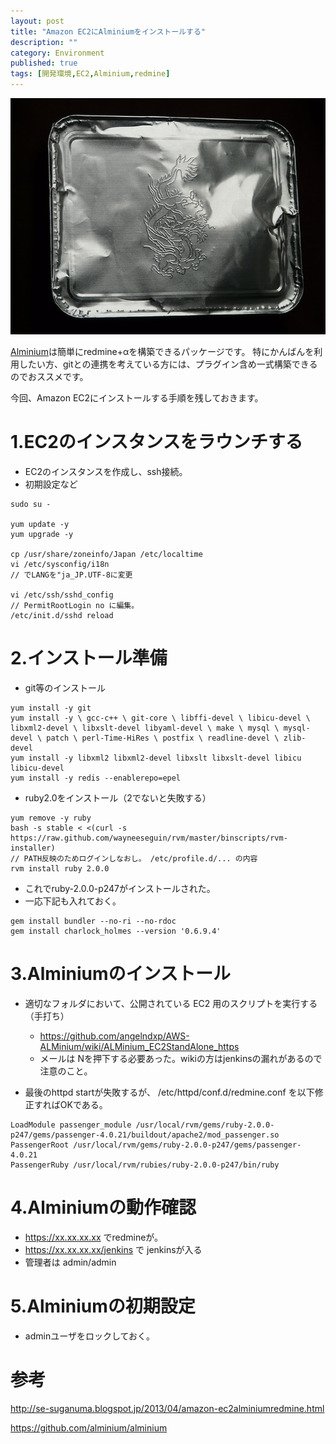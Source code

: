 ```yaml
---
layout: post
title: "Amazon EC2にAlminiumをインストールする"
description: ""
category: Environment
published: true
tags: [開発環境,EC2,Alminium,redmine]
---
```


![キャッチ](/images/2013-10-27-alminium-ec2.jpg)

[Alminium](http://alminium.github.io/alminium/)は簡単にredmine+αを構築できるパッケージです。
特にかんばんを利用したい方、gitとの連携を考えている方には、プラグイン含め一式構築できるのでおススメです。

今回、Amazon EC2にインストールする手順を残しておきます。

# 1.EC2のインスタンスをラウンチする

- EC2のインスタンスを作成し、ssh接続。
- 初期設定など

```
sudo su -

yum update -y
yum upgrade -y

cp /usr/share/zoneinfo/Japan /etc/localtime
vi /etc/sysconfig/i18n
// でLANGを"ja_JP.UTF-8に変更

vi /etc/ssh/sshd_config
// PermitRootLogin no に編集。
/etc/init.d/sshd reload
```

# 2.インストール準備

- git等のインストール

```
yum install -y git
yum install -y \ gcc-c++ \ git-core \ libffi-devel \ libicu-devel \ libxml2-devel \ libxslt-devel libyaml-devel \ make \ mysql \ mysql-devel \ patch \ perl-Time-HiRes \ postfix \ readline-devel \ zlib-devel  
yum install -y libxml2 libxml2-devel libxslt libxslt-devel libicu libicu-devel
yum install -y redis --enablerepo=epel
```

- ruby2.0をインストール（2でないと失敗する）

```
yum remove -y ruby
bash -s stable < <(curl -s https://raw.github.com/wayneeseguin/rvm/master/binscripts/rvm-installer)
// PATH反映のためログインしなおし。 /etc/profile.d/... の内容
rvm install ruby 2.0.0
```

- これでruby-2.0.0-p247がインストールされた。
- 一応下記も入れておく。

```
gem install bundler --no-ri --no-rdoc
gem install charlock_holmes --version '0.6.9.4'
```

# 3.Alminiumのインストール

- 適切なフォルダにおいて、公開されている EC2 用のスクリプトを実行する（手打ち）
  - https://github.com/angelndxp/AWS-ALMinium/wiki/ALMinium_EC2StandAlone_https
  - メールは Nを押下する必要あった。wikiの方はjenkinsの漏れがあるので注意のこと。

- 最後のhttpd startが失敗するが、 /etc/httpd/conf.d/redmine.conf を以下修正すればOKである。

```
LoadModule passenger_module /usr/local/rvm/gems/ruby-2.0.0-p247/gems/passenger-4.0.21/buildout/apache2/mod_passenger.so
PassengerRoot /usr/local/rvm/gems/ruby-2.0.0-p247/gems/passenger-4.0.21 
PassengerRuby /usr/local/rvm/rubies/ruby-2.0.0-p247/bin/ruby 
```

# 4.Alminiumの動作確認

- https://xx.xx.xx.xx でredmineが。
- https://xx.xx.xx.xx/jenkins で jenkinsが入る
- 管理者は admin/admin

# 5.Alminiumの初期設定

- adminユーザをロックしておく。


# 参考

http://se-suganuma.blogspot.jp/2013/04/amazon-ec2alminiumredmine.html

https://github.com/alminium/alminium
